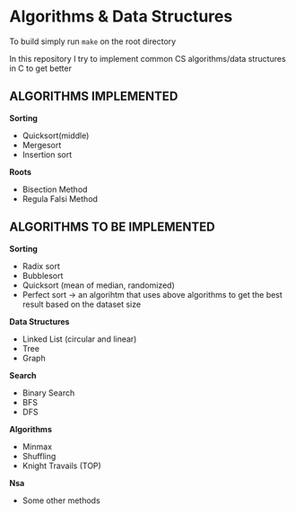 # Algorithms & Data Structures

To build simply run `make` on the root directory

In this repository I try to implement common CS algorithms/data structures in C to get better

## ALGORITHMS IMPLEMENTED

**Sorting**

- Quicksort(middle)
- Mergesort
- Insertion sort

**Roots**

- Bisection Method
- Regula Falsi Method

## ALGORITHMS TO BE IMPLEMENTED

 **Sorting**

- Radix sort
- Bubblesort
- Quicksort (mean of median, randomized)
- Perfect sort -> an algorihtm that uses above algorithms to get the best result based on the dataset size

**Data Structures**

- Linked List (circular and linear)
- Tree
- Graph

**Search**

- Binary Search
- BFS
- DFS

**Algorithms**
- Minmax
- Shuffling
- Knight Travails (TOP)

**Nsa**

- Some other methods

